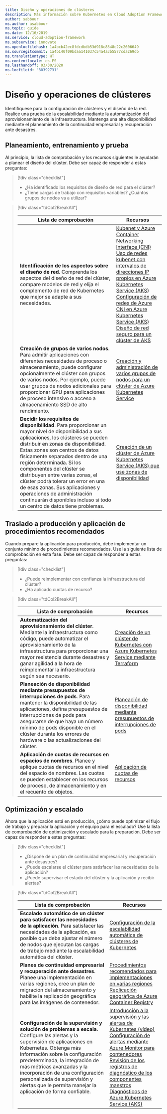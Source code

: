 ```yaml
---
title: Diseño y operaciones de clústeres
description: Más información sobre Kubernetes en Cloud Adoption Framework para el diseño y las operaciones de los clústeres.
author: sabbour
ms.author: asabbour
ms.topic: guide
ms.date: 12/16/2019
ms.service: cloud-adoption-framework
ms.subservice: innovate
ms.openlocfilehash: 1a4bcb42ec8fdcdbdb53d918c8348c22c2606649
ms.sourcegitcommit: 1a4b140f09bdaa141037c54a4a3b5577cda269db
ms.translationtype: HT
ms.contentlocale: es-ES
ms.lasthandoff: 03/30/2020
ms.locfileid: "80392731"
---
```

<!-- cSpell:ignore asabbour sabbour autoscaler PDBs -->

# <a name="cluster-design-and-operations"></a>Diseño y operaciones de clústeres

Identifíquese para la configuración de clústeres y el diseño de la red. Realice una prueba de la escalabilidad mediante la automatización del aprovisionamiento de la infraestructura. Mantenga una alta disponibilidad mediante el planeamiento de la continuidad empresarial y recuperación ante desastres.

## <a name="plan-train-and-proof"></a>Planeamiento, entrenamiento y prueba

Al principio, la lista de comprobación y los recursos siguientes le ayudarán a planear el diseño del clúster. Debe ser capaz de responder a estas preguntas:

<!-- markdownlint-disable MD033 -->

> [!div class="checklist"]
>
> - ¿Ha identificado los requisitos de diseño de red para el clúster?
> - ¿Tiene cargas de trabajo con requisitos variables? ¿Cuántos grupos de nodos va a utilizar?

<!-- -->

> [!div class="tdCol2BreakAll"]
>
> | Lista de comprobación  | Recursos |
> |------------------------------------------------------------------|-----------------------------------------------------------------|
> | **Identificación de los aspectos sobre el diseño de red**. Comprenda los aspectos del diseño de red del clúster, compare modelos de red y elija el complemento de red de Kubernetes que mejor se adapte a sus necesidades.    | [Kubenet y Azure Container Networking Interface (CNI)](https://docs.microsoft.com/azure/aks/concepts-network#azure-virtual-networks) <br/> [Uso de redes kubenet con intervalos de direcciones IP propios en Azure Kubernetes Service (AKS)](https://docs.microsoft.com/azure/aks/configure-kubenet) <br/> [Configuración de redes de Azure CNI en Azure Kubernetes Service (AKS)](https://docs.microsoft.com/azure/aks/configure-azure-cni) <br/> [Diseño de red seguro para un clúster de AKS](https://github.com/Azure/sg-aks-workshop/blob/master/cluster-design/NetworkDesign.md)|
> | **Creación de grupos de varios nodos**. Para admitir aplicaciones con diferentes necesidades de proceso o almacenamiento, puede configurar opcionalmente el clúster con grupos de varios nodos. Por ejemplo, puede usar grupos de nodos adicionales para proporcionar GPU para aplicaciones de proceso intensivo o acceso a almacenamiento SSD de alto rendimiento.   | [Creación y administración de varios grupos de nodos para un clúster de Azure Kubernetes Service](https://docs.microsoft.com/azure/aks/use-multiple-node-pools) |
> | **Decidir los requisitos de disponibilidad**. Para proporcionar un mayor nivel de disponibilidad a sus aplicaciones, los clústeres se pueden distribuir en zonas de disponibilidad. Estas zonas son centros de datos físicamente separados dentro de una región determinada. Si los componentes del clúster se distribuyen entre varias zonas, el clúster podrá tolerar un error en una de esas zonas. Sus aplicaciones y operaciones de administración continuarán disponibles incluso si todo un centro de datos tiene problemas.   | [Creación de un clúster de Azure Kubernetes Service (AKS) que use zonas de disponibilidad](https://docs.microsoft.com/azure/aks/availability-zones) |

## <a name="go-to-production-and-apply-best-practices"></a>Traslado a producción y aplicación de procedimientos recomendados

Cuando prepare la aplicación para producción, debe implementar un conjunto mínimo de procedimientos recomendados. Use la siguiente lista de comprobación en esta fase. Debe ser capaz de responder a estas preguntas:

> [!div class="checklist"]
>
> - ¿Puede reimplementar con confianza la infraestructura del clúster?
> - ¿Ha aplicado cuotas de recurso?

<!-- -->

> [!div class="tdCol2BreakAll"]
>
> | Lista de comprobación  | Recursos                                                                                                     |
> |------------------------------------------------------------------|-----------------------------------------------------------------|
> | **Automatización del aprovisionamiento del clúster**. Mediante la infraestructura como código, puede automatizar el aprovisionamiento de la infraestructura para proporcionar una mayor resistencia durante desastres y ganar agilidad a la hora de reimplementar la infraestructura según sea necesario.     | [Creación de un clúster de Kubernetes con Azure Kubernetes Service mediante Terraform](https://docs.microsoft.com/azure/terraform/terraform-create-k8s-cluster-with-tf-and-aks)|
> | **Planeación de disponibilidad mediante presupuestos de interrupciones de pods**. Para mantener la disponibilidad de las aplicaciones, defina presupuestos de interrupciones de pods para asegurarse de que haya un número mínimo de pods disponible en el clúster durante los errores de hardware o las actualizaciones del clúster. | [Planeación de disponibilidad mediante presupuestos de interrupciones de pods](https://docs.microsoft.com/azure/aks/operator-best-practices-scheduler#plan-for-availability-using-pod-disruption-budgets)  |
> | **Aplicación de cuotas de recursos en espacios de nombres**. Planee y aplique cuotas de recursos en el nivel del espacio de nombres. Las cuotas se pueden establecer en los recursos de proceso, de almacenamiento y en el recuento de objetos.| [Aplicación de cuotas de recursos](https://docs.microsoft.com/azure/aks/operator-best-practices-scheduler#enforce-resource-quotas)  |

## <a name="optimize-and-scale"></a>Optimización y escalado

Ahora que la aplicación está en producción, ¿cómo puede optimizar el flujo de trabajo y preparar la aplicación y el equipo para el escalado? Use la lista de comprobación de optimización y escalado para la preparación. Debe ser capaz de responder a estas preguntas:

> [!div class="checklist"]
>
> - ¿Dispone de un plan de continuidad empresarial y recuperación ante desastres?
> - ¿Puede escalarse el clúster para satisfacer las necesidades de la aplicación?
> - ¿Puede supervisar el estado del clúster y la aplicación y recibir alertas?

<!-- -->

> [!div class="tdCol2BreakAll"]
>
> | Lista de comprobación  | Recursos |
> |------------------------------------------------------------------|-----------------------------------------------------------------|
> | **Escalado automático de un clúster para satisfacer las necesidades de la aplicación**. Para satisfacer las necesidades de la aplicación, es posible que deba ajustar el número de nodos que ejecutan las cargas de trabajo mediante la escalabilidad automática del clúster. | [Configuración de la escalabilidad automática de clústeres de Kubernetes](https://docs.microsoft.com/azure/aks/cluster-autoscaler)    |
> | **Planes de continuidad empresarial y recuperación ante desastres**. Planee una implementación en varias regiones, cree un plan de migración del almacenamiento y habilite la replicación geográfica para las imágenes de contenedor. | [Procedimientos recomendados para implementaciones en varias regiones](https://docs.microsoft.com/azure/aks/operator-best-practices-multi-region)  <br/> [Replicación geográfica de Azure Container Registry](https://docs.microsoft.com/azure/container-registry/container-registry-geo-replication)  |
> | **Configuración de la supervisión y solución de problemas a escala.** Configure las alertas y la supervisión de aplicaciones en Kubernetes. Obtenga más información sobre la configuración predeterminada, la integración de más métricas avanzadas y la incorporación de una configuración personalizada de supervisión y alertas que le permita manejar la aplicación de forma confiable. | [Introducción a la supervisión y las alertas de Kubernetes (vídeo)](https://www.youtube.com/watch?v=W7aN_z-cyUw&list=PLLasX02E8BPCrIhFrc_ZiINhbRkYMKdPT&index=16) <br/> [Configuración de alertas mediante Azure Monitor para contenedores](https://docs.microsoft.com/azure/azure-monitor/insights/container-insights-overview) <br/> [Revisión de los registros de diagnóstico de los componentes maestros](https://docs.microsoft.com/azure/aks/view-master-logs) <br/> [Diagnósticos de Azure Kubernetes Service (AKS)](https://docs.microsoft.com/azure/aks/concepts-diagnostics)    |
